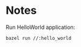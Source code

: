 <!--
SPDX-FileCopyrightText: 2022 Julian Amann <dev@vertexwahn.de>
SPDX-License-Identifier: Apache-2.0
-->
# Notes

Run HelloWorld application:

```shell
bazel run //:hello_world
```
